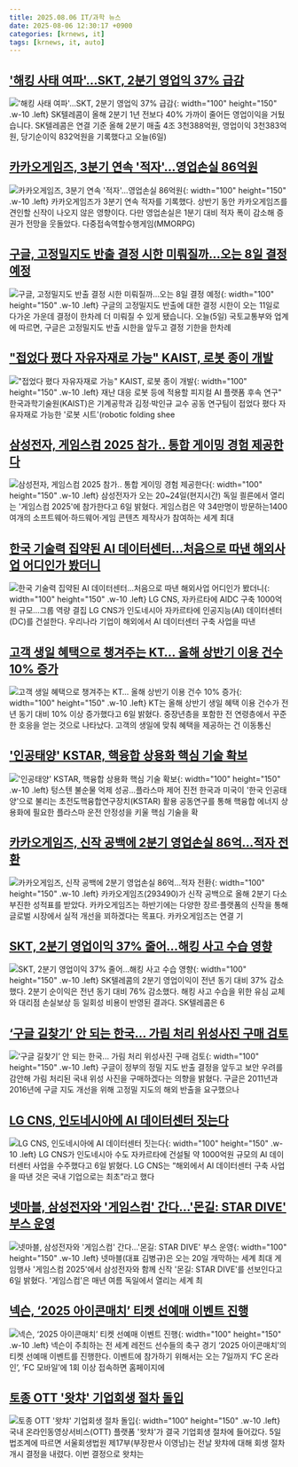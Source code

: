 ```yaml
---
title: 2025.08.06 IT/과학 뉴스
date: 2025-08-06 12:30:17 +0900
categories: [krnews, it]
tags: [krnews, it, auto]
---
```

## ['해킹 사태 여파'…SKT, 2분기 영업익 37% 급감](https://n.news.naver.com/mnews/article/374/0000455965)

!['해킹 사태 여파'…SKT, 2분기 영업익 37% 급감](https://mimgnews.pstatic.net/image/origin/374/2025/08/06/455965.jpg?type=nf220_150){: width="100" height="150" .w-10 .left}
SK텔레콤이 올해 2분기 1년 전보다 40% 가까이 줄어든 영업이익을 거뒀습니다. SK텔레콤은 연결 기준 올해 2분기 매출 4조 3천388억원, 영업이익 3천383억원, 당기순이익 832억원을 기록했다고 오늘(6일)

## [카카오게임즈, 3분기 연속 '적자'…영업손실 86억원](https://n.news.naver.com/mnews/article/015/0005167396)

![카카오게임즈, 3분기 연속 '적자'…영업손실 86억원](https://mimgnews.pstatic.net/image/origin/015/2025/08/06/5167396.jpg?type=nf220_150){: width="100" height="150" .w-10 .left}
카카오게임즈가 3분기 연속 적자를 기록했다. 상반기 동안 카카오게임즈를 견인할 신작이 나오지 않은 영향이다. 다만 영업손실은 1분기 대비 적자 폭이 감소해 증권가 전망을 웃돌았다. 다중접속역할수행게임(MMORPG)

## [구글, 고정밀지도 반출 결정 시한 미뤄질까…오는 8일 결정 예정](https://n.news.naver.com/mnews/article/056/0012002971)

![구글, 고정밀지도 반출 결정 시한 미뤄질까…오는 8일 결정 예정](https://mimgnews.pstatic.net/image/origin/056/2025/08/05/12002971.jpg?type=nf220_150){: width="100" height="150" .w-10 .left}
구글의 고정밀지도 반출에 대한 결정 시한이 오는 11일로 다가온 가운데 결정이 한차례 더 미뤄질 수 있게 됐습니다. 오늘(5일) 국토교통부와 업계에 따르면, 구글은 고정밀지도 반출 시한을 앞두고 결정 기한을 한차례

## ["접었다 폈다 자유자재로 가능" KAIST, 로봇 종이 개발](https://n.news.naver.com/mnews/article/001/0015551594)

!["접었다 폈다 자유자재로 가능" KAIST, 로봇 종이 개발](https://mimgnews.pstatic.net/image/origin/001/2025/08/06/15551594.jpg?type=nf220_150){: width="100" height="150" .w-10 .left}
재난 대응 로봇 등에 적용할 피지컬 AI 플랫폼 후속 연구" 한국과학기술원(KAIST)은 기계공학과 김정·박인규 교수 공동 연구팀이 접었다 폈다 자유자재로 가능한 '로봇 시트'(robotic folding shee

## [삼성전자, 게임스컴 2025 참가.. 통합 게이밍 경험 제공한다](https://n.news.naver.com/mnews/article/014/0005387772)

![삼성전자, 게임스컴 2025 참가.. 통합 게이밍 경험 제공한다](https://mimgnews.pstatic.net/image/origin/014/2025/08/06/5387772.jpg?type=nf220_150){: width="100" height="150" .w-10 .left}
삼성전자가 오는 20~24일(현지시간) 독일 쾰른에서 열리는 '게임스컴 2025'에 참가한다고 6일 밝혔다. 게임스컴은 약 34만명이 방문하는1400여개의 소프트웨어·하드웨어·게임 콘텐츠 제작사가 참여하는 세계 최대

## [한국 기술력 집약된 AI 데이터센터…처음으로 따낸 해외사업 어디인가 봤더니](https://n.news.naver.com/mnews/article/009/0005536909)

![한국 기술력 집약된 AI 데이터센터…처음으로 따낸 해외사업 어디인가 봤더니](https://mimgnews.pstatic.net/image/origin/009/2025/08/06/5536909.jpg?type=nf220_150){: width="100" height="150" .w-10 .left}
LG CNS, 자카르타에 AIDC 구축 1000억원 규모…그룹 역량 결집 LG CNS가 인도네시아 자카르타에 인공지능(AI) 데이터센터(DC)를 건설한다. 우리나라 기업이 해외에서 AI 데이터센터 구축 사업을 따낸

## [고객 생일 혜택으로 챙겨주는 KT… 올해 상반기 이용 건수 10% 증가](https://n.news.naver.com/mnews/article/366/0001098352)

![고객 생일 혜택으로 챙겨주는 KT… 올해 상반기 이용 건수 10% 증가](https://mimgnews.pstatic.net/image/origin/366/2025/08/06/1098352.jpg?type=nf220_150){: width="100" height="150" .w-10 .left}
KT는 올해 상반기 생일 혜택 이용 건수가 전년 동기 대비 10% 이상 증가했다고 6일 밝혔다. 중장년층을 포함한 전 연령층에서 꾸준한 호응을 얻는 것으로 나타났다. 고객의 생일에 맞춰 혜택을 제공하는 건 이동통신

## ['인공태양' KSTAR, 핵융합 상용화 핵심 기술 확보](https://n.news.naver.com/mnews/article/001/0015551765)

!['인공태양' KSTAR, 핵융합 상용화 핵심 기술 확보](https://mimgnews.pstatic.net/image/origin/001/2025/08/06/15551765.jpg?type=nf220_150){: width="100" height="150" .w-10 .left}
텅스텐 불순물 억제 성공…플라스마 제어 진전 한국과 미국이 '한국 인공태양'으로 불리는 초전도핵융합연구장치(KSTAR) 활용 공동연구를 통해 핵융합 에너지 상용화에 필요한 플라스마 운전 안정성을 키울 핵심 기술을 확

## [카카오게임즈, 신작 공백에 2분기 영업손실 86억…적자 전환](https://n.news.naver.com/mnews/article/011/0004517817)

![카카오게임즈, 신작 공백에 2분기 영업손실 86억…적자 전환](https://mimgnews.pstatic.net/image/origin/011/2025/08/06/4517817.jpg?type=nf220_150){: width="100" height="150" .w-10 .left}
카카오게임즈(293490)가 신작 공백으로 올해 2분기 다소 부진한 성적표를 받았다. 카카오게임즈는 하반기에는 다양한 장르·플랫폼의 신작을 통해 글로벌 시장에서 실적 개선을 꾀하겠다는 목표다. 카카오게임즈는 연결 기

## [SKT, 2분기 영업이익 37% 줄어…해킹 사고 수습 영향](https://n.news.naver.com/mnews/article/082/0001338827)

![SKT, 2분기 영업이익 37% 줄어…해킹 사고 수습 영향](https://mimgnews.pstatic.net/image/origin/082/2025/08/06/1338827.jpg?type=nf220_150){: width="100" height="150" .w-10 .left}
SK텔레콤의 2분기 영업이익이 전년 동기 대비 37% 감소했다. 2분기 순이익은 전년 동기 대비 76% 감소했다. 해킹 사고 수습을 위한 유심 교체와 대리점 손실보상 등 일회성 비용이 반영된 결과다. SK텔레콤은 6

## [‘구글 길찾기’ 안 되는 한국... 가림 처리 위성사진 구매 검토](https://n.news.naver.com/mnews/article/023/0003921306)

![‘구글 길찾기’ 안 되는 한국... 가림 처리 위성사진 구매 검토](https://mimgnews.pstatic.net/image/origin/023/2025/08/05/3921306.jpg?type=nf220_150){: width="100" height="150" .w-10 .left}
구글이 정부의 정밀 지도 반출 결정을 앞두고 보안 우려를 감안해 가림 처리된 국내 위성 사진을 구매하겠다는 의향을 밝혔다. 구글은 2011년과 2016년에 구글 지도 개선을 위해 고정밀 지도의 해외 반출을 요구했으나

## [LG CNS, 인도네시아에 AI 데이터센터 짓는다](https://n.news.naver.com/mnews/article/023/0003921476)

![LG CNS, 인도네시아에 AI 데이터센터 짓는다](https://mimgnews.pstatic.net/image/origin/023/2025/08/06/3921476.jpg?type=nf220_150){: width="100" height="150" .w-10 .left}
LG CNS가 인도네시아 수도 자카르타에 건설될 약 1000억원 규모의 AI 데이터센터 사업을 수주했다고 6일 밝혔다. LG CNS는 “해외에서 AI 데이터센터 구축 사업을 따낸 것은 국내 기업으로는 최초”라고 했다

## [넷마블, 삼성전자와 '게임스컴' 간다…'몬길: STAR DIVE' 부스 운영](https://n.news.naver.com/mnews/article/031/0000954829)

![넷마블, 삼성전자와 '게임스컴' 간다…'몬길: STAR DIVE' 부스 운영](https://mimgnews.pstatic.net/image/origin/031/2025/08/06/954829.jpg?type=nf220_150){: width="100" height="150" .w-10 .left}
넷마블(대표 김병규)은 오는 20일 개막하는 세계 최대 게임행사 '게임스컴 2025'에서 삼성전자와 함께 신작 '몬길: STAR DIVE'를 선보인다고 6일 밝혔다. '게임스컴'은 매년 여름 독일에서 열리는 세계 최

## [넥슨, ‘2025 아이콘매치’ 티켓 선예매 이벤트 진행](https://n.news.naver.com/mnews/article/009/0005536844)

![넥슨, ‘2025 아이콘매치’ 티켓 선예매 이벤트 진행](https://mimgnews.pstatic.net/image/origin/009/2025/08/06/5536844.jpg?type=nf220_150){: width="100" height="150" .w-10 .left}
넥슨이 주최하는 전 세계 레전드 선수들의 축구 경기 ‘2025 아이콘매치’의 티켓 선예매 이벤트를 진행한다. 이벤트에 참가하기 위해서는 오는 7일까지 ‘FC 온라인’, ‘FC 모바일’에 1회 이상 접속하면 홈페이지에

## [토종 OTT '왓챠' 기업회생 절차 돌입](https://n.news.naver.com/mnews/article/421/0008412999)

![토종 OTT '왓챠' 기업회생 절차 돌입](https://mimgnews.pstatic.net/image/origin/421/2025/08/05/8412999.jpg?type=nf220_150){: width="100" height="150" .w-10 .left}
국내 온라인동영상서비스(OTT) 플랫폼 '왓챠'가 결국 기업회생 절차에 들어갔다. 5일 법조계에 따르면 서울회생법원 제17부(부장판사 이영남)는 전날 왓챠에 대해 회생 절차 개시 결정을 내렸다. 이번 결정으로 왓챠는

